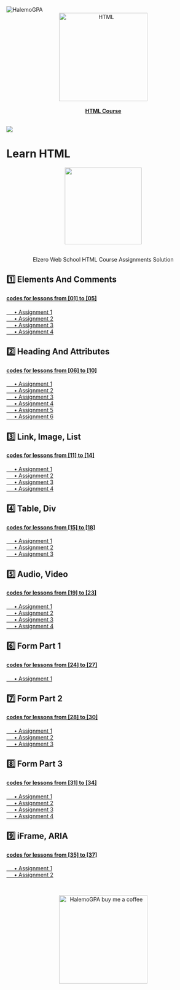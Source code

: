<img align="center" src="https://visitor-badge.laobi.icu/badge?page_id=HalemoGPA/Learn-HTML" alt="HalemoGPA">
<a href="https://www.youtube.com/playlist?list=PLDoPjvoNmBAw_t_XWUFbBX-c9MafPk9ji" >
<div align="center">
				<img src="https://upload.wikimedia.org/wikipedia/commons/thumb/6/61/HTML5_logo_and_wordmark.svg/2048px-HTML5_logo_and_wordmark.svg.png" width="230" alt="HTML"></div><div align="center"><br><b>HTML Course</b></div></a><br>
				
![](https://i.imgur.com/waxVImv.png)
				

# Learn HTML   
   <div align="center">
	<img src="https://www.onlygfx.com/wp-content/uploads/2018/04/completed-stamp-4-1024x791.png" width="200">
	<br><br>
	<p>Elzero Web School HTML Course Assignments Solution</p>
</div>	


## 1️⃣ Elements And Comments
#### [codes for lessons from [01] to [05]](https://github.com/HalemoGPA/Learn-HTML/tree/main/week1)  
[     • Assignment 1](https://github.com/HalemoGPA/Learn-HTML/tree/main/week1/Assignment1)    
[     • Assignment 2](https://github.com/HalemoGPA/Learn-HTML/tree/main/week1/Assignment2)    
[     • Assignment 3](https://github.com/HalemoGPA/Learn-HTML/tree/main/week1/Assignment3)    
[     • Assignment 4](https://github.com/HalemoGPA/Learn-HTML/tree/main/week1/Assignment4)     

## 2️⃣ Heading And Attributes
#### [codes for lessons from [06] to [10]](https://github.com/HalemoGPA/Learn-HTML/tree/main/week2)  
[     • Assignment 1](https://github.com/HalemoGPA/Learn-HTML/tree/main/week2/Assignment1)    
[     • Assignment 2](https://github.com/HalemoGPA/Learn-HTML/tree/main/week2/Assignment2)    
[     • Assignment 3](https://github.com/HalemoGPA/Learn-HTML/tree/main/week2/Assignment3)    
[     • Assignment 4](https://github.com/HalemoGPA/Learn-HTML/tree/main/week2/Assignment4)    
[     • Assignment 5](https://github.com/HalemoGPA/Learn-HTML/tree/main/week2/Assignment5)    
[     • Assignment 6](https://github.com/HalemoGPA/Learn-HTML/tree/main/week2/Assignment6)     

## 3️⃣ Link, Image, List  
#### [codes for lessons from [11] to [14]](https://github.com/HalemoGPA/Learn-HTML/tree/main/week3)  
[     • Assignment 1](https://github.com/HalemoGPA/Learn-HTML/tree/main/week3/Assignment1)   
[     • Assignment 2](https://github.com/HalemoGPA/Learn-HTML/tree/main/week3/Assignment2)   
[     • Assignment 3](https://github.com/HalemoGPA/Learn-HTML/tree/main/week3/Assignment3)   
[     • Assignment 4](https://github.com/HalemoGPA/Learn-HTML/tree/main/week3/Assignment4)   


## 4️⃣ Table, Div
#### [codes for lessons from [15] to [18]](https://github.com/HalemoGPA/Learn-HTML/tree/main/week4)  
[     • Assignment 1](https://github.com/HalemoGPA/Learn-HTML/tree/main/week4/Assignment1)    
[     • Assignment 2](https://github.com/HalemoGPA/Learn-HTML/tree/main/week4/Assignment2)    
[     • Assignment 3](https://github.com/HalemoGPA/Learn-HTML/tree/main/week4/Assignment3)    



## 5️⃣ Audio, Video
#### [codes for lessons from [19] to [23]](https://github.com/HalemoGPA/Learn-HTML/tree/main/week5)  
[     • Assignment 1](https://github.com/HalemoGPA/Learn-HTML/tree/main/week5/Assignment1)    
[     • Assignment 2](https://github.com/HalemoGPA/Learn-HTML/tree/main/week5/Assignment2)    
[     • Assignment 3](https://github.com/HalemoGPA/Learn-HTML/tree/main/week5/Assignment3)    
[     • Assignment 4](https://github.com/HalemoGPA/Learn-HTML/tree/main/week5/Assignment4)    

## 6️⃣ Form Part 1
#### [codes for lessons from [24] to [27]](https://github.com/HalemoGPA/Learn-HTML/tree/main/week6/)  
[     • Assignment 1](https://github.com/HalemoGPA/Learn-HTML/tree/main/week6/Assignment1)    

## 7️⃣ Form Part 2
#### [codes for lessons from [28] to [30]](https://github.com/HalemoGPA/Learn-HTML/tree/main/week7)  
[     • Assignment 1](https://github.com/HalemoGPA/Learn-HTML/tree/main/week7/Assignment1)    
[     • Assignment 2](https://github.com/HalemoGPA/Learn-HTML/tree/main/week7/Assignment2)    
[     • Assignment 3](https://github.com/HalemoGPA/Learn-HTML/tree/main/week7/Assignment3)    

## 8️⃣ Form Part 3
#### [codes for lessons from [31] to [34]](https://github.com/HalemoGPA/Learn-HTML/tree/main/week8)  
[     • Assignment 1](https://github.com/HalemoGPA/Learn-HTML/tree/main/week8/Assignment1)    
[     • Assignment 2](https://github.com/HalemoGPA/Learn-HTML/tree/main/week8/Assignment2)    
[     • Assignment 3](https://github.com/HalemoGPA/Learn-HTML/tree/main/week8/Assignment3)    
[     • Assignment 4](https://github.com/HalemoGPA/Learn-HTML/tree/main/week8/Assignment4)    

## 9️⃣ iFrame, ARIA
#### [codes for lessons from [35] to [37]](https://github.com/HalemoGPA/Learn-HTML/tree/main/week9)  
[     • Assignment 1](https://github.com/HalemoGPA/Learn-HTML/tree/main/week9/Assignment1)    
[     • Assignment 2](https://github.com/HalemoGPA/Learn-HTML/tree/main/week9/Assignment2)    




<br>
<p align="center">
  <a href="https://www.buymeacoffee.com/HalemoGPA" target="_blank" ><img src="https://www.buymeacoffee.com/assets/img/custom_images/orange_img.png" alt="HalemoGPA buy me a coffee" width="230"></a>
</p>
  
